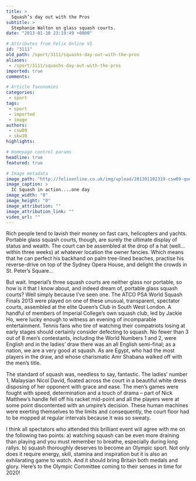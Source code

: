```yaml
---
title: >
  Squash’s day out with the Pros
subtitle: >
  Stephanie Walton on glass squash courts.
date: "2013-01-10 23:19:49 +0000"

# Attributes from Felix Online V1
id: "3111"
old_path: /sport/3111/squashs-day-out-with-the-pros
aliases:
 - /sport/3111/squashs-day-out-with-the-pros
imported: true
comments:

# Article Taxonomies
categories:
 - sport
tags:
 - sport
 - imported
 - image
authors:
 - csw09
 - skw10
highlights:

# Homepage control params
headline: true
featured: true

# Image metadata
image_path: "http://felixonline.co.uk/img/upload/201301102319-csw09-queens-squash.jpg"
image_caption: >
  IC Squash in action....one day
image_width: "0"
image_height: "0"
image_attribution: ""
image_attribution_link: ""
video_url: ""
---
```


Rich people tend to lavish their money on fast cars, helicopters and yachts. Portable glass squash courts, though, are surely the ultimate display of status and wealth. The court can be assembled at the drop of a hat (well… within three weeks) at whatever location the owner fancies. Which means that he can perfect his backhand on palm tree-lined beaches, practise his reverse-drive on top of the Sydney Opera House, and delight the crowds in St. Peter’s Square…

But wait. Imperial’s three squash courts are neither glass nor portable, so how is it that I know about, and indeed dream of, portable glass squash courts? Well simply because I’ve seen one. The ATCO PSA World Squash Finals 2013 were played on one of these unusual, transparent, spectator courts, assembled at the elite Queen’s Club in South West London. A handful of members of Imperial College’s own squash club, led by Jackie Ho, were lucky enough to witness an evening of incomparable entertainment. Tennis fans who tire of watching their compatriots losing at early stages should certainly consider defecting to squash. No fewer than 3 out of 8 men’s contestants, including the World Numbers 1 and 2, were English and in the ladies’ draw there was an all English semi-final; as a nation, we are a very good at squash. As are Egypt, who had the most players in the draw, and whose charismatic Amr Shabana walked off with the men’s title.

The standard of squash was, needless to say, fantastic. The ladies’ number 1, Malaysian Nicol David, floated across the court in a beautiful white dress disposing of her opponent with grace and ease. The men’s games were fought with speed, determination and a touch of drama – part of Nick Matthew’s handle fell off his racket mid-point and all the players were at some point discontented with an umpire’s decision. These human machines were exerting themselves to the limits and consequently, the court floor had to be mopped at regular intervals because it was so sweaty.

I think all spectators who attended this brilliant event will agree with me on the following two points: a) watching squash can be even more draining than playing and you must remember to breathe, especially during long rallys. b) squash thoroughly deserves to become an Olympic sport. Not only does it require energy, skill, stamina and inspiration but it is also an exhilarating game to watch. And it should bring Britain both medals and glory. Here’s to the Olympic Committee coming to their senses in time for 2020!
